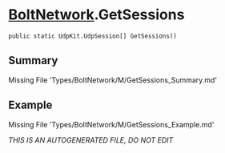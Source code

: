 # [BoltNetwork](Types/BoltNetwork.md).GetSessions
`public static UdpKit.UdpSession[] GetSessions()`
## Summary
Missing File 'Types/BoltNetwork/M/GetSessions_Summary.md'
## Example
Missing File 'Types/BoltNetwork/M/GetSessions_Example.md'

*THIS IS AN AUTOGENERATED FILE, DO NOT EDIT*
